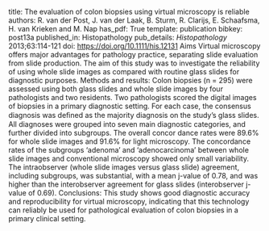 title: The evaluation of colon biopsies using virtual microscopy is reliable
authors: R. van der Post, J. van der Laak, B. Sturm, R. Clarijs, E. Schaafsma, H. van Krieken and M. Nap
has_pdf: True
template: publication
bibkey: post13a
published_in: Histopathology
pub_details: <i>Histopathology</i> 2013;63:114-121
doi: https://doi.org/10.1111/his.12131
Aims Virtual microscopy offers major advantages for pathology practice, separating slide evaluation from slide production. The aim of this study was to investigate the reliability of using whole slide images as compared with routine glass slides for diagnostic purposes. Methods and results: Colon biopsies (n = 295) were assessed using both glass slides and whole slide images by four pathologists and two residents. Two pathologists scored the digital images of biopsies in a primary diagnostic setting. For each case, the consensus diagnosis was deﬁned as the majority diagnosis on the study’s glass slides. All diagnoses were grouped into seven main diagnostic categories, and further divided into subgroups. The overall concor dance rates were 89.6% for whole slide images and 91.6% for light microscopy. The concordance rates of the subgroups ‘adenoma’ and ‘adenocarcinoma’ between whole slide images and conventional microscopy showed only small variability. The intraobserver (whole slide images versus glass slide) agreement, including subgroups, was substantial, with a mean j-value of 0.78, and was higher than the interobserver agreement for glass slides (interobserver j-value of 0.69). Conclusions: This study shows good diagnostic accuracy and reproducibility for virtual microscopy, indicating that this technology can reliably be used for pathological evaluation of colon biopsies in a primary clinical setting. 

